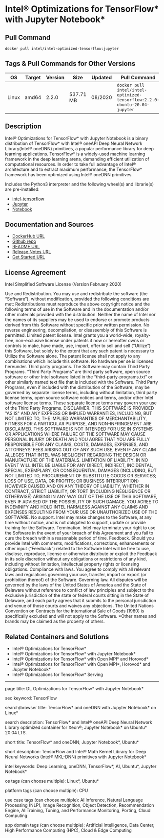 # Intel® Optimizations for TensorFlow\* with Jupyter Notebook\*

## Pull Command

```
docker pull intel/intel-optimized-tensorflow:jupyter
```

## Tags & Pull Commands for Other Versions

| OS  | Target | Version | Size | Updated | Pull Command |
| --- | ------ | ------- |  --- |  ------ |  ----------- |
| Linux | amd64 | 2.2.0 | 537.71 MB | 08/2020 | `docker pull intel/intel-optimized-tensorflow:2.2.0-ubuntu-20.04-jupyter` |

## Description

Intel® Optimizations for TensorFlow\* with Jupyter Notebook is a binary distribution of TensorFlow\* with Intel® oneAPI Deep Neural Network Library(Intel® oneDNN) primitives, a popular performance library for deep learning applications. TensorFlow\* is a widely-used machine learning framework in the deep learning arena, demanding efficient utilization of computational resources. In order to take full advantage of Intel® architecture and to extract maximum performance, the TensorFlow\* framework has been optimized using Intel® oneDNN primitives.

Includes the Python3 interpreter and the following wheel(s) and librarie(s) are pre-installed:
 - [intel-tensorflow](https://pypi.org/project/intel-tensorflow)
 - [Jupyter](https://pypi.org/project/jupyter/)
 - [Notebook](https://pypi.org/project/notebook/)

## Documentation and Sources

- [DockerHub URL](https://hub.docker.com/r/intel/intel-optimized-tensorflow)
- [Github repo](https://github.com/Intel-tensorflow/tensorflow/tree/master)
- [README URL](https://github.com/Intel-tensorflow/tensorflow/blob/master/README.md)
- [Release Notes URL](https://github.com/Intel-tensorflow/tensorflow/releases)
- [Get Started URL](https://software.intel.com/content/www/us/en/develop/articles/intel-optimization-for-tensorflow-installation-guide.html)

## License Agreement

Intel Simplified Software License (Version February 2020)

Use and Redistribution. You may use and redistribute the software (the “Software”), without modification, provided the following conditions are met:
Redistributions must reproduce the above copyright notice and the following terms of use in the Software and in the documentation and/or other materials provided with the distribution.
Neither the name of Intel nor the names of its suppliers may be used to endorse or promote products derived from this Software without specific prior written permission.
No reverse engineering, decompilation, or disassembly of this Software is permitted.
Limited patent license. Intel grants you a world-wide, royalty-free, non-exclusive license under patents it now or hereafter owns or controls to make, have made, use, import, offer to sell and sell (“Utilize”) this Software, but solely to the extent that any such patent is necessary to Utilize the Software alone. The patent license shall not apply to any combinations which include this software. No hardware per se is licensed hereunder.
Third party programs. The Software may contain Third Party Programs. “Third Party Programs” are third party software, open source software or other Intel software listed in the “third-party-programs.txt” or other similarly named text file that is included with the Software. Third Party Programs, even if included with the distribution of the Software, may be governed by separate license terms, including without limitation, third party license terms, open source software notices and terms, and/or other Intel software license terms. These separate license terms may govern your use of the Third Party Programs.
DISCLAIMER. THIS SOFTWARE IS PROVIDED "AS IS" AND ANY EXPRESS OR IMPLIED WARRANTIES, INCLUDING, BUT NOT LIMITED TO, THE IMPLIED WARRANTIES OF MERCHANTABILITY, FITNESS FOR A PARTICULAR PURPOSE, AND NON-INFRINGEMENT ARE DISCLAIMED. THIS SOFTWARE IS NOT INTENDED FOR USE IN SYSTEMS OR APPLICATIONS WHERE FAILURE OF THE SOFTWARE MAY CAUSE PERSONAL INJURY OR DEATH AND YOU AGREE THAT YOU ARE FULLY RESPONSIBLE FOR ANY CLAIMS, COSTS, DAMAGES, EXPENSES, AND ATTORNEYS’ FEES ARISING OUT OF ANY SUCH USE, EVEN IF ANY CLAIM ALLEGES THAT INTEL WAS NEGLIGENT REGARDING THE DESIGN OR MANUFACTURE OF THE MATERIALS.
LIMITATION OF LIABILITY. IN NO EVENT WILL INTEL BE LIABLE FOR ANY DIRECT, INDIRECT, INCIDENTAL, SPECIAL, EXEMPLARY, OR CONSEQUENTIAL DAMAGES (INCLUDING, BUT NOT LIMITED TO, PROCUREMENT OF SUBSTITUTE GOODS OR SERVICES; LOSS OF USE, DATA, OR PROFITS; OR BUSINESS INTERRUPTION) HOWEVER CAUSED AND ON ANY THEORY OF LIABILITY, WHETHER IN CONTRACT, STRICT LIABILITY, OR TORT (INCLUDING NEGLIGENCE OR OTHERWISE) ARISING IN ANY WAY OUT OF THE USE OF THIS SOFTWARE, EVEN IF ADVISED OF THE POSSIBILITY OF SUCH DAMAGE. YOU AGREE TO INDEMNIFY AND HOLD INTEL HARMLESS AGAINST ANY CLAIMS AND EXPENSES RESULTING FROM YOUR USE OR UNAUTHORIZED USE OF THE SOFTWARE.
No support. Intel may make changes to the Software, at any time without notice, and is not obligated to support, update or provide training for the Software.
Termination. Intel may terminate your right to use the Software in the event of your breach of this Agreement and you fail to cure the breach within a reasonable period of time.
Feedback. Should you provide Intel with comments, modifications, corrections, enhancements or other input (“Feedback”) related to the Software Intel will be free to use, disclose, reproduce, license or otherwise distribute or exploit the Feedback in its sole discretion without any obligations or restrictions of any kind, including without limitation, intellectual property rights or licensing obligations.
Compliance with laws. You agree to comply with all relevant laws and regulations governing your use, transfer, import or export (or prohibition thereof) of the Software.
Governing law. All disputes will be governed by the laws of the United States of America and the State of Delaware without reference to conflict of law principles and subject to the exclusive jurisdiction of the state or federal courts sitting in the State of Delaware, and each party agrees that it submits to the personal jurisdiction and venue of those courts and waives any objections. The United Nations Convention on Contracts for the International Sale of Goods (1980) is specifically excluded and will not apply to the Software.
*Other names and brands may be claimed as the property of others.

## Related Containers and Solutions

- Intel® Optimizations for TensorFlow\*
- Intel® Optimizations for TensorFlow\* with Jupyter Notebook\*
- Intel® Optimizations for TensorFlow\* with Open MPI\* and Horovod\*
- Intel® Optimizations for TensorFlow\* with Open MPI\*, Horovod\* and Jupyter Notebook\*
- Intel® Optimizations for TensorFlow\* Serving

---
page title: DL Optimizations for TensorFlow\* with Jupyter Notebook\*

seo keyword: TensorFlow

search/browser title: TensorFlow\* and oneDNN with Jupyter Notebook* on Linux\*

search description: TensorFlow\* and Intel® oneAPI Deep Neural Network Library optimized container for Xeon®; Jupyter Notebook\* on Ubuntu* 20.04 LTS.

short title: TensorFlow\* and oneDNN; Jupyter Notebook\*, Ubuntu\*

short description: TensorFlow and Intel® Math Kernel Library for Deep Neural Networks (Intel® MKL-DNN) primitives with Jupyter Notebook\*

intel keywords: Deep Learning, oneDNN, TensorFlow\*, AI, Ubuntu\*, Jupyter Notebook\*

os tags (can choose multiple): Linux\*, Ubuntu\*

platform tags (can choose multiple): CPU

use case tags (can choose multiple): AI Inference, Natural Language Processing (NLP), Image Recognition, Object Detection, Recommendation Engine, AI Training, Tuning, and Performance Monitoring, Porting, Cloud Computing

app domain tags (can choose multiple): Artificial Intelligence, Data Center, High Performance Computing (HPC), Cloud & Edge Computing


